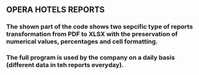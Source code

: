 ## OPERA HOTELS REPORTS
### The shown part of the code shows two sepcific type of reports transformation from PDF to XLSX with the preservation of numerical values, percentages and cell formatting.
### The full program is used by the company on a daily basis (different data in teh reports everyday).